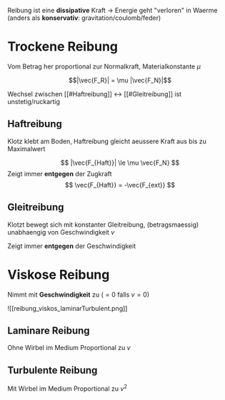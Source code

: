 
Reibung ist eine **dissipative** Kraft -> Energie geht "verloren" in Waerme
(anders als **konservativ**: gravitation/coulomb/feder) 

# Trockene Reibung

Vom Betrag her proportional zur Normalkraft, Materialkonstante $\mu$

$$|\vec{F_R}| = \mu |\vec{F_N}|$$

Wechsel zwischen [[#Haftreibung]] <-> [[#Gleitreibung]] ist unstetig/ruckartig
## Haftreibung

Klotz klebt am Boden, Haftreibung gleicht aeussere Kraft aus bis zu Maximalwert

$$
|\vec{F_{Haft}}| \le \mu \vec{F_N}
$$
Zeigt immer **entgegen** der Zugkraft
$$
\vec{F_{Haft}} = -\vec{F_{ext}}
$$


## Gleitreibung

Klotzt bewegt sich mit konstanter Gleitreibung, (betragsmaessig) unabhaengig von Geschwindigkeit $v$

Zeigt immer **entgegen** der Geschwindigkeit






# Viskose Reibung

Nimmt mit **Geschwindigkeit** zu ($=0$ falls $v=0$)


![[reibung_viskos_laminarTurbulent.png]]
## Laminare Reibung

Ohne Wirbel im Medium
Proportional zu $v$


## Turbulente Reibung

Mit Wirbel im Medium
Proportional zu $v^2$
